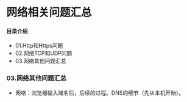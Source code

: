 # 网络相关问题汇总
#### 目录介绍
- 01.Http和Https问题
- 02.网络TCP和UDP问题
- 03.网络其他问题汇总



### 03.网络其他问题汇总
- 网络：浏览器输入域名后，后续的过程。DNS的细节（先从本机开始）。





